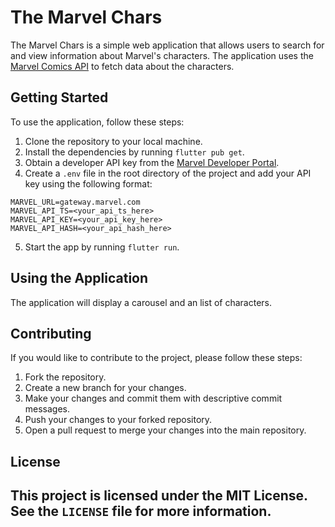 # The Marvel Chars

The Marvel Chars is a simple web application that allows users to search for and view information about Marvel's characters.
The application uses the [Marvel Comics API](https://developer.marvel.com/) to fetch data about the characters.

## Getting Started

To use the application, follow these steps:

1. Clone the repository to your local machine.
2. Install the dependencies by running `flutter pub get`.
3. Obtain a developer API key from the [Marvel Developer Portal](https://developer.marvel.com/).
4. Create a `.env` file in the root directory of the project and add your API key using the following format:

```
MARVEL_URL=gateway.marvel.com
MARVEL_API_TS=<your_api_ts_here>
MARVEL_API_KEY=<your_api_key_here>
MARVEL_API_HASH=<your_api_hash_here>
```

5. Start the app by running `flutter run`.

## Using the Application

The application will display a carousel and an list of characters.

## Contributing

If you would like to contribute to the project, please follow these steps:

1. Fork the repository.
2. Create a new branch for your changes.
3. Make your changes and commit them with descriptive commit messages.
4. Push your changes to your forked repository.
5. Open a pull request to merge your changes into the main repository.

## License

This project is licensed under the MIT License. See the `LICENSE` file for more information.
---